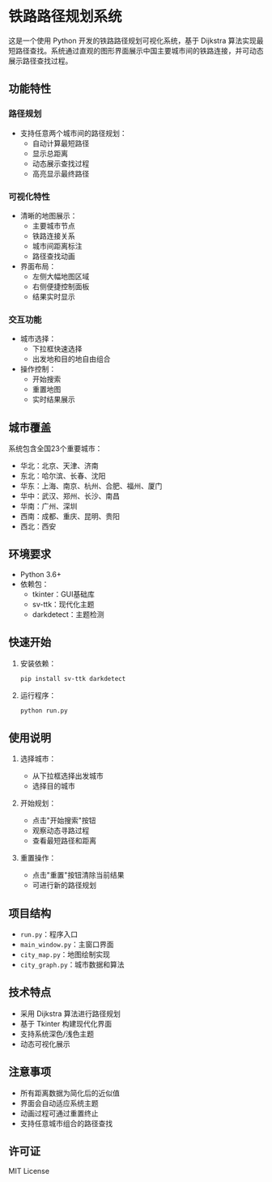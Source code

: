 # 铁路路径规划系统

这是一个使用 Python 开发的铁路路径规划可视化系统，基于 Dijkstra 算法实现最短路径查找。系统通过直观的图形界面展示中国主要城市间的铁路连接，并可动态展示路径查找过程。

## 功能特性

### 路径规划
- 支持任意两个城市间的路径规划：
  - 自动计算最短路径
  - 显示总距离
  - 动态展示查找过程
  - 高亮显示最终路径

### 可视化特性
- 清晰的地图展示：
  - 主要城市节点
  - 铁路连接关系
  - 城市间距离标注
  - 路径查找动画
- 界面布局：
  - 左侧大幅地图区域
  - 右侧便捷控制面板
  - 结果实时显示

### 交互功能
- 城市选择：
  - 下拉框快速选择
  - 出发地和目的地自由组合
- 操作控制：
  - 开始搜索
  - 重置地图
  - 实时结果展示

## 城市覆盖

系统包含全国23个重要城市：
- 华北：北京、天津、济南
- 东北：哈尔滨、长春、沈阳
- 华东：上海、南京、杭州、合肥、福州、厦门
- 华中：武汉、郑州、长沙、南昌
- 华南：广州、深圳
- 西南：成都、重庆、昆明、贵阳
- 西北：西安

## 环境要求

- Python 3.6+
- 依赖包：
  - tkinter：GUI基础库
  - sv-ttk：现代化主题
  - darkdetect：主题检测

## 快速开始

1. 安装依赖：
   ```bash
   pip install sv-ttk darkdetect
   ```

2. 运行程序：
   ```bash
   python run.py
   ```

## 使用说明

1. 选择城市：
   - 从下拉框选择出发城市
   - 选择目的城市

2. 开始规划：
   - 点击"开始搜索"按钮
   - 观察动态寻路过程
   - 查看最短路径和距离

3. 重置操作：
   - 点击"重置"按钮清除当前结果
   - 可进行新的路径规划

## 项目结构

- `run.py`：程序入口
- `main_window.py`：主窗口界面
- `city_map.py`：地图绘制实现
- `city_graph.py`：城市数据和算法

## 技术特点

- 采用 Dijkstra 算法进行路径规划
- 基于 Tkinter 构建现代化界面
- 支持系统深色/浅色主题
- 动态可视化展示

## 注意事项

- 所有距离数据为简化后的近似值
- 界面会自动适应系统主题
- 动画过程可通过重置终止
- 支持任意城市组合的路径查找

## 许可证

MIT License
